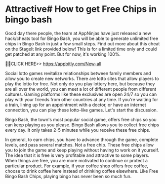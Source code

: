 # Attractive# How to get Free Chips in bingo bash

Good day there people, the team at AppNinjas have just released a new hack/cheats tool for Bingo Bash, you will be able to generate unlimited free chips in Bingo Bash in just a few small steps. Find out more about this cheat on the StageIt link provided below! This is for a limited time only and could get patched at any point. But for now, it's working 100%.

🎁🎁CLICK HERE>> https://appbitly.com/New-all


Social lotto games revitalize relationships between family members and allow you to create new networks. There are lotto sites that allow players to play the lotto for free. Not only do you play lottery here, but because they are all over the world, you can meet a lot of different people from different cultures. Gaming platforms like these exclusives are open 24/7 so you can play with your friends from other countries at any time. If you're waiting for a train, lining up for an appointment with a doctor, or have an internet connection, you can play these lotto-like games. Let's start the discussion.

Bingo Bash, the town's most popular social game, offers free chips so you can keep playing as you please. Bingo Bash allows you to collect free chips every day. It only takes 2-5 minutes while you receive these free chips.

In general, to earn chips, you have to advance through the game, complete levels, and pass several matches. Not a free chip. These free chips allow you to join the game and keep playing without having to work on it yourself. The idea that it is free is very profitable and attractive to some players. When things are free, you are more motivated to continue or protect a particular product. For example, if your coffee shop offers free coffee, choose to drink coffee here instead of drinking coffee elsewhere. Like Free Bingo Bash Chips, playing bingo has never been so much fun.

